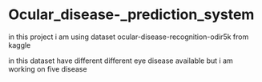 # Ocular_disease-_prediction_system
in this project i am using dataset  ocular-disease-recognition-odir5k from kaggle

in this dataset have different different eye disease available but i am working on five disease 
